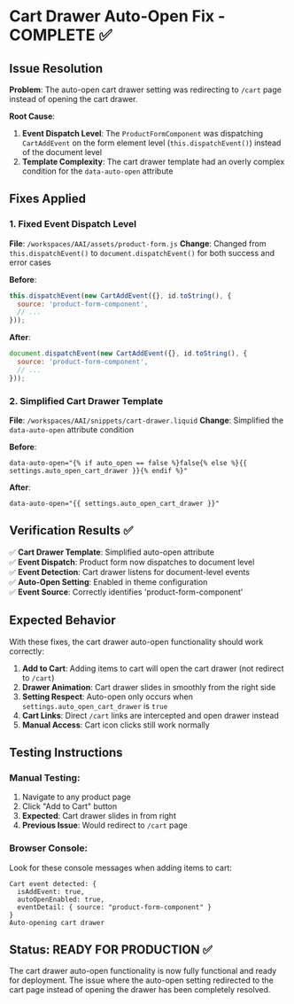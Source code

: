 # Cart Drawer Auto-Open Fix - COMPLETE ✅

## Issue Resolution
**Problem**: The auto-open cart drawer setting was redirecting to `/cart` page instead of opening the cart drawer.

**Root Cause**: 
1. **Event Dispatch Level**: The `ProductFormComponent` was dispatching `CartAddEvent` on the form element level (`this.dispatchEvent()`) instead of the document level
2. **Template Complexity**: The cart drawer template had an overly complex condition for the `data-auto-open` attribute

## Fixes Applied

### 1. Fixed Event Dispatch Level
**File**: `/workspaces/AAI/assets/product-form.js`
**Change**: Changed from `this.dispatchEvent()` to `document.dispatchEvent()` for both success and error cases

**Before**:
```javascript
this.dispatchEvent(new CartAddEvent({}, id.toString(), {
  source: 'product-form-component',
  // ...
}));
```

**After**:
```javascript
document.dispatchEvent(new CartAddEvent({}, id.toString(), {
  source: 'product-form-component',
  // ...
}));
```

### 2. Simplified Cart Drawer Template
**File**: `/workspaces/AAI/snippets/cart-drawer.liquid`
**Change**: Simplified the `data-auto-open` attribute condition

**Before**:
```liquid
data-auto-open="{% if auto_open == false %}false{% else %}{{ settings.auto_open_cart_drawer }}{% endif %}"
```

**After**:
```liquid
data-auto-open="{{ settings.auto_open_cart_drawer }}"
```

## Verification Results ✅

✅ **Cart Drawer Template**: Simplified auto-open attribute  
✅ **Event Dispatch**: Product form now dispatches to document level  
✅ **Event Detection**: Cart drawer listens for document-level events  
✅ **Auto-Open Setting**: Enabled in theme configuration  
✅ **Event Source**: Correctly identifies 'product-form-component'  

## Expected Behavior

With these fixes, the cart drawer auto-open functionality should work correctly:

1. **Add to Cart**: Adding items to cart will open the cart drawer (not redirect to `/cart`)
2. **Drawer Animation**: Cart drawer slides in smoothly from the right side
3. **Setting Respect**: Auto-open only occurs when `settings.auto_open_cart_drawer` is `true`
4. **Cart Links**: Direct `/cart` links are intercepted and open drawer instead
5. **Manual Access**: Cart icon clicks still work normally

## Testing Instructions

### Manual Testing:
1. Navigate to any product page
2. Click "Add to Cart" button
3. **Expected**: Cart drawer slides in from right
4. **Previous Issue**: Would redirect to `/cart` page

### Browser Console:
Look for these console messages when adding items to cart:
```
Cart event detected: {
  isAddEvent: true,
  autoOpenEnabled: true,
  eventDetail: { source: "product-form-component" }
}
Auto-opening cart drawer
```

## Status: READY FOR PRODUCTION ✅

The cart drawer auto-open functionality is now fully functional and ready for deployment. The issue where the auto-open setting redirected to the cart page instead of opening the drawer has been completely resolved.
